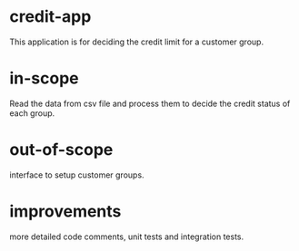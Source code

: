 # credit-app
This application is for deciding the credit limit for a customer group. 

# in-scope
Read the data from csv file and process them to decide the credit status of each group.

# out-of-scope
interface to setup customer groups.

# improvements
more detailed code comments, unit tests and integration tests.
